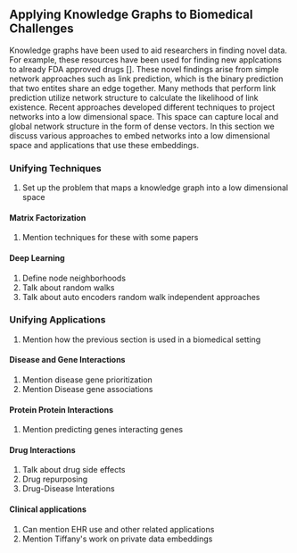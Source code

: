 ## Applying Knowledge Graphs to Biomedical Challenges

Knowledge graphs have been used to aid researchers in finding novel data.
For example, these resources have been used for finding new applcations to already FDA approved drugs [].
These novel findings arise from simple network approaches such as link prediction, which is the binary prediction that two entites share an edge together.
Many methods that perform link prediction utilize network structure to calculate the likelihood of link existence.
Recent approaches developed different techniques to project networks into a low dimensional space.
This space can capture local and global network structure in the form of dense vectors.
In this section we discuss various approaches to embed networks into a low dimensional space and applications that use these embeddings.

### Unifying Techniques

1. Set up the problem that maps a knowledge graph into a low dimensional space

#### Matrix Factorization

1. Mention techniques for these with some papers

#### Deep Learning

1. Define node neighborhoods
2. Talk about random walks 
3. Talk about auto encoders random walk independent approaches 

### Unifying Applications

1. Mention how the previous section is used in a biomedical setting

#### Disease and Gene Interactions

1. Mention disease gene prioritization
2. Mention Disease gene associations

#### Protein Protein Interactions

1. Mention predicting genes interacting genes

#### Drug Interactions

1. Talk about drug side effects
2. Drug repurposing
3. Drug-Disease Interations

#### Clinical applications

1. Can mention EHR use and other related applications
2. Mention Tiffany's work on private data embeddings
